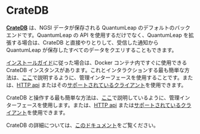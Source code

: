 # CrateDB

[**CrateDB**](https://crate.io) は、NGSI データが保存される QuantumLeap のデフォルトのバックエンドです。QuantumLeap の API を使用するだけでなく、QuantumLeap を拡張する場合は、CrateDB と直接やりとりして、受信した通知から QuantumLeap が保存したすべてのデータをクエリすることもできます。

[インストールガイド](./index.md)に従った場合は、Docker コンテナ内ですぐに使用できる CrateDB インスタンスがあります。これとインタラクションする最も簡単な方法は、[ここ](https://crate.io/docs/crate/guide/getting_started/connect/admin_ui.html)で説明するように、管理インターフェースを使用することです。または、[HTTP api](https://crate.io/docs/crate/guide/getting_started/connect/rest.html) またはその[サポートされているクライアント](https://crate.io/docs/crate/guide/getting_started/clients/index.html)を使用できます。

CrateDB と操作する最も簡単な方法は、[ここ](https://crate.io/docs/crate/guide/getting_started/connect/admin_ui.html)で説明しているように、管理インターフェースを使用します。または、[HTTP api](https://crate.io/docs/crate/guide/getting_started/connect/rest.html) または[サポートされているクライアント](https://crate.io/docs/crate/guide/getting_started/clients/index.html)を使用できます。

CrateDB の詳細については、[このドキュメント](https://crate.io/docs/crate/reference/)をご覧ください。

